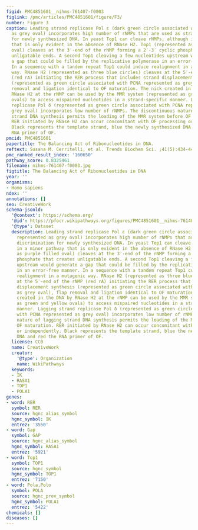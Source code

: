 ```yaml
---
figid: PMC4851601__nihms-761407-f0003
figlink: /pmc/articles/PMC4851601/figure/F3/
number: Figure 3
caption: Leading strand replicase Pol ε (dark green circle associated with PCNA represented
  as grey oval) incorporates high number of rNMPs that are used as strand discrimination
  for newly synthesized DNA. In yeast Top1 can cleave rNMPs, although in a minor pathway
  that is only evident in the absence of RNase H2. Top1 (represented as purple filled
  oval) cleaves at the 3′-end of the rNMP forming a 2′-3′ cyclic phosphate that creates
  unligatable ends. A second Top1 cleaving a few nucleotides upstream would generate
  a gap that could be filled by the replicative polymerase in an error-free manner.
  In a sequence with a tandem repeat Top1 could induce realignment in a mutagenic
  way. RNase H2 (represented as three blue circles) cleaves at the 5′-end of the rNMP
  (red rA) initiating the RER process that includes strand displacement synthesis
  (represented as green circle associated with PCNA represented as grey oval), flap
  removal and ligation identical to OF maturation. The nick created in the DNA by
  RNase H2 at the rNMP can be used by the MMR system (represented as green and yellow
  ovals) to access mispaired nucleotides in a strand-specific manner. Lagging strand
  replicase Pol δ (represented as green circle associated with PCNA represented as
  grey oval) incorporates low number of rNMPs. The discontinuous nature of lagging
  strand DNA synthesis permits the loading of the MMR system before OF maturation.
  RER initiated by RNase H2 can occur concomitant with OF processing or independently.
  Black represents the template strand, blue the newly synthesized DNA and red the
  RNA primer of OF.
pmcid: PMC4851601
papertitle: The Balancing Act of Ribonucleotides in DNA.
reftext: Susana M. Cerritelli, et al. Trends Biochem Sci. ;41(5):434-445.
pmc_ranked_result_index: '160650'
pathway_score: 0.8325461
filename: nihms-761407-f0003.jpg
figtitle: The Balancing Act of Ribonucleotides in DNA
year: ''
organisms:
- Homo sapiens
ndex: ''
annotations: []
seo: CreativeWork
schema-jsonld:
  '@context': https://schema.org/
  '@id': https://pfocr.wikipathways.org/figures/PMC4851601__nihms-761407-f0003.html
  '@type': Dataset
  description: Leading strand replicase Pol ε (dark green circle associated with PCNA
    represented as grey oval) incorporates high number of rNMPs that are used as strand
    discrimination for newly synthesized DNA. In yeast Top1 can cleave rNMPs, although
    in a minor pathway that is only evident in the absence of RNase H2. Top1 (represented
    as purple filled oval) cleaves at the 3′-end of the rNMP forming a 2′-3′ cyclic
    phosphate that creates unligatable ends. A second Top1 cleaving a few nucleotides
    upstream would generate a gap that could be filled by the replicative polymerase
    in an error-free manner. In a sequence with a tandem repeat Top1 could induce
    realignment in a mutagenic way. RNase H2 (represented as three blue circles) cleaves
    at the 5′-end of the rNMP (red rA) initiating the RER process that includes strand
    displacement synthesis (represented as green circle associated with PCNA represented
    as grey oval), flap removal and ligation identical to OF maturation. The nick
    created in the DNA by RNase H2 at the rNMP can be used by the MMR system (represented
    as green and yellow ovals) to access mispaired nucleotides in a strand-specific
    manner. Lagging strand replicase Pol δ (represented as green circle associated
    with PCNA represented as grey oval) incorporates low number of rNMPs. The discontinuous
    nature of lagging strand DNA synthesis permits the loading of the MMR system before
    OF maturation. RER initiated by RNase H2 can occur concomitant with OF processing
    or independently. Black represents the template strand, blue the newly synthesized
    DNA and red the RNA primer of OF.
  license: CC0
  name: CreativeWork
  creator:
    '@type': Organization
    name: WikiPathways
  keywords:
  - IK
  - RASA1
  - TOP1
  - POLA1
genes:
- word: RER
  symbol: RER
  source: hgnc_alias_symbol
  hgnc_symbol: IK
  entrez: '3550'
- word: Gap
  symbol: GAP
  source: hgnc_alias_symbol
  hgnc_symbol: RASA1
  entrez: '5921'
- word: Top1
  symbol: TOP1
  source: hgnc_symbol
  hgnc_symbol: TOP1
  entrez: '7150'
- word: Pola,Polo
  symbol: POLA
  source: hgnc_prev_symbol
  hgnc_symbol: POLA1
  entrez: '5422'
chemicals: []
diseases: []
---
```

